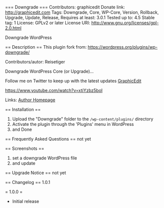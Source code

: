 === Downgrade ===
Contributors: graphicedit
Donate link: http://graphicedit.com
Tags: Downgrade, Core, WP-Core, Version, Rollback, Upgrade, Update, Release,
Requires at least: 3.0.1
Tested up to: 4.5
Stable tag: 1
License: GPLv2 or later
License URI: http://www.gnu.org/licenses/gpl-2.0.html

 

Downgrade WordPress

== Description ==
This plugin fork from: https://wordpress.org/plugins/wp-downgrade/

Contributors/autor: Reisetiger 


Downgrade WordPress Core (or Upgrade)...


Follow me on Twitter to keep up with the latest updates 
[GraphicEdit](https://twitter.com/graphicedit)

https://www.youtube.com/watch?v=xtiYzbz5boI





Links: [Author Homepage](http://graphicedit.com/)

== Installation ==

1. Upload the "Downgrade" folder to the `/wp-content/plugins/` directory
2. Activate the plugin through the 'Plugins' menu in WordPress
3. and Done


== Frequently Asked Questions ==
not yet

== Screenshots ==
1. set a downgrade WordPress file
2. and update

== Upgrade Notice ==
not yet

== Changelog ==
1.0.1



= 1.0.0 =
* Initial release
